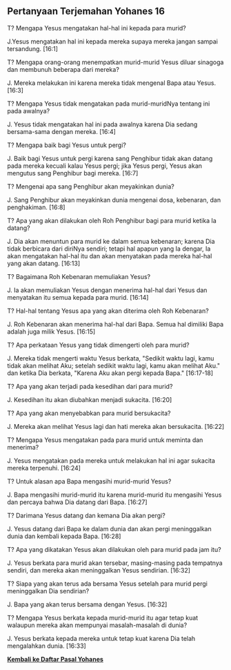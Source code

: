 ﻿## Pertanyaan Terjemahan Yohanes 16 ##

T? Mengapa Yesus mengatakan hal-hal ini kepada para murid?

J.Yesus mengatakan hal ini kepada mereka supaya mereka jangan sampai tersandung. [16:1]

T? Mengapa orang-orang menempatkan murid-murid Yesus diluar sinagoga dan membunuh beberapa dari mereka?

J. Mereka melakukan ini karena mereka tidak mengenal Bapa atau Yesus. [16:3]

T? Mengapa Yesus tidak mengatakan pada murid-muridNya tentang ini pada awalnya?

J. Yesus tidak mengatakan hal ini pada awalnya karena Dia sedang bersama-sama dengan mereka. [16:4]

T? Mengapa baik bagi Yesus untuk pergi?

J. Baik bagi Yesus untuk pergi karena sang Penghibur tidak akan datang pada mereka kecuali kalau Yesus pergi; jika Yesus pergi, Yesus akan mengutus sang Penghibur bagi mereka. [16:7]

T? Mengenai apa sang Penghibur akan meyakinkan dunia?

J. Sang Penghibur akan meyakinkan dunia mengenai dosa, kebenaran, dan penghakiman. [16:8]

T? Apa yang akan dilakukan oleh Roh Penghibur bagi para murid ketika Ia datang?

J. Dia akan menuntun para murid ke dalam semua kebenaran; karena Dia tidak berbicara dari diriNya sendiri; tetapi hal apapun yang Ia dengar, Ia akan mengatakan hal-hal itu dan akan menyatakan pada mereka hal-hal yang akan datang. [16:13]

T? Bagaimana Roh Kebenaran memuliakan Yesus?

J. Ia akan memuliakan Yesus dengan menerima hal-hal dari Yesus dan menyatakan itu semua kepada para murid. [16:14]

T? Hal-hal tentang Yesus apa yang akan diterima oleh Roh Kebenaran?

J. Roh Kebenaran akan menerima hal-hal dari Bapa. Semua hal dimiliki Bapa adalah juga milik Yesus. [16:15]

T? Apa perkataan Yesus yang tidak dimengerti oleh para murid?

J. Mereka tidak mengerti waktu Yesus berkata, "Sedikit waktu lagi, kamu tidak akan melihat Aku; setelah sedikit waktu lagi, kamu akan melihat Aku." dan ketika Dia berkata, "Karena Aku akan pergi kepada Bapa." [16:17-18]

T? Apa yang akan terjadi pada kesedihan dari para murid?

J. Kesedihan itu akan diubahkan menjadi sukacita. [16:20]

T? Apa yang akan menyebabkan para murid bersukacita?

J. Mereka akan melihat Yesus lagi dan hati mereka akan bersukacita. [16:22]

T? Mengapa Yesus mengatakan pada para murid untuk meminta dan menerima?

J. Yesus mengatakan pada mereka untuk melakukan hal ini agar sukacita mereka terpenuhi. [16:24]

T? Untuk alasan apa Bapa mengasihi murid-murid Yesus?

J. Bapa mengasihi murid-murid itu karena murid-murid itu mengasihi Yesus dan percaya bahwa Dia datang dari Bapa. [16:27]

T? Darimana Yesus datang dan kemana Dia akan pergi?

J. Yesus datang dari Bapa ke dalam dunia dan akan pergi meninggalkan dunia dan kembali kepada Bapa. [16:28]

T? Apa yang dikatakan Yesus akan dilakukan oleh para murid pada jam itu?

J. Yesus berkata para murid akan tersebar, masing-masing pada tempatnya sendiri, dan mereka akan meninggalkan Yesus sendirian. [16:32]

T? Siapa yang akan terus ada bersama Yesus setelah para murid pergi meninggalkan Dia sendirian?

J. Bapa yang akan terus bersama dengan Yesus. [16:32]

T? Mengapa Yesus berkata kepada murid-murid itu agar tetap kuat walaupun mereka akan mempunyai masalah-masalah di dunia?

J. Yesus berkata kepada mereka untuk tetap kuat karena Dia telah mengalahkan dunia. [16:33]

__[Kembali ke Daftar Pasal Yohanes](./)__

